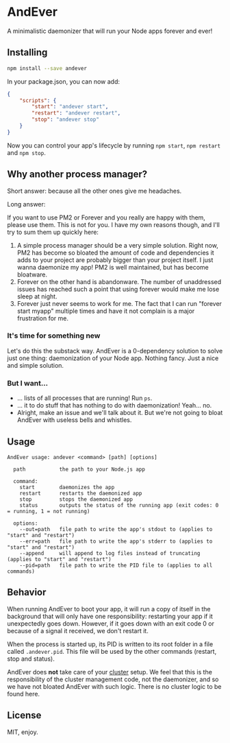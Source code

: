 # AndEver

A minimalistic daemonizer that will run your Node apps forever and ever!

## Installing

```sh
npm install --save andever
```

In your package.json, you can now add:

```json
{
	"scripts": {
		"start": "andever start",
		"restart": "andever restart",
		"stop": "andever stop"
	}
}
```

Now you can control your app's lifecycle by running `npm start`, `npm restart` and `npm stop`.

## Why another process manager?

Short answer: because all the other ones give me headaches.

Long answer:

If you want to use PM2 or Forever and you really are happy with them, please use them. This is not for you. I have my
own reasons though, and I'll try to sum them up quickly here:

1. A simple process manager should be a very simple solution.
   Right now, PM2 has become so bloated the amount of code and dependencies it adds to your project are probably bigger
   than your project itself. I just wanna daemonize my app! PM2 is well maintained, but has become bloatware.
3. Forever on the other hand is abandonware. The number of unaddressed issues has reached such a point that using
   forever would make me lose sleep at night.
3. Forever just never seems to work for me. The fact that I can run "forever start myapp" multiple times and have it not
   complain is a major frustration for me.

### It's time for something new

Let's do this the substack way. AndEver is a 0-dependency solution to solve just one thing: daemonization of your Node
app. Nothing fancy. Just a nice and simple solution.

### But I want...

* ... lists of all processes that are running! Run `ps`.
* ... it to do stuff that has nothing to do with daemonization! Yeah... no.
* Alright, make an issue and we'll talk about it. But we're not going to bloat AndEver with useless bells and whistles.

## Usage

```
AndEver usage: andever <command> [path] [options]

  path           the path to your Node.js app

  command:
	start        daemonizes the app
	restart      restarts the daemonized app
	stop         stops the daemonized app
	status       outputs the status of the running app (exit codes: 0 = running, 1 = not running)

  options:
	--out=path   file path to write the app's stdout to (applies to "start" and "restart")
	--err=path   file path to write the app's stderr to (applies to "start" and "restart")
	--append     will append to log files instead of truncating (applies to "start" and "restart")
	--pid=path   file path to write the PID file to (applies to all commands)
```

## Behavior

When running AndEver to boot your app, it will run a copy of itself in the background that will only have one
responsibility: restarting your app if it unexpectedly goes down. However, if it goes down with an exit code 0 or
because of a signal it received, we don't restart it.

When the process is started up, its PID is written to its root folder in a file called `.andever.pid`. This file will
be used by the other commands (restart, stop and status).

AndEver does **not** take care of your [cluster](https://nodejs.org/api/cluster.html) setup. We feel that this is the
responsibility of the cluster management code, not the daemonizer, and so we have not bloated AndEver with such logic.
There is no cluster logic to be found here.

## License

MIT, enjoy.
